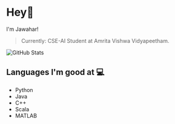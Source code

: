 # Hey👋

I'm Jawahar! <br>
> Currently:  CSE-AI Student at Amrita Vishwa Vidyapeetham.

![GitHub Stats](https://https://github-readme-stats.vercel.app/api?username=jawahar1609&theme=radical)

## Languages I'm good at 💻 
* Python 
* Java
* C++
* Scala
* MATLAB
